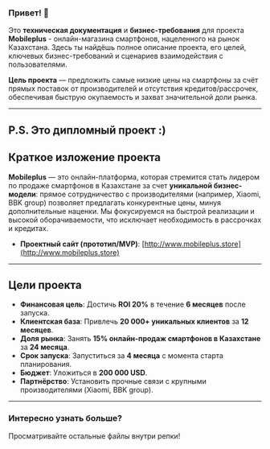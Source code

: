 ### Привет! 👋

Это **техническая документация** и **бизнес-требования** для проекта **Mobileplus** - онлайн-магазина смартфонов, нацеленного на рынок Казахстана. Здесь ты найдёшь полное описание проекта, его целей, ключевых бизнес-требований и сценариев взаимодействия с пользователями.

**Цель проекта** — предложить самые низкие цены на смартфоны за счёт прямых поставок от производителей и отсутствия кредитов/рассрочек, обеспечивая быструю окупаемость и захват значительной доли рынка.

---
P.S. Это дипломный проект :)
---

## Краткое изложение проекта

**Mobileplus** — это онлайн-платформа, которая стремится стать лидером по продаже смартфонов в Казахстане за счет **уникальной бизнес-модели**: прямое сотрудничество с производителями (например, Xiaomi, BBK group) позволяет предлагать конкурентные цены, минуя дополнительные наценки. Мы фокусируемся на быстрой реализации и высокой оборачиваемости, что исключает необходимость в рассрочках и кредитах.

* **Проектный сайт (прототип/MVP)**: [http://www.mobileplus.store](http://www.mobileplus.store)

---

## Цели проекта

* **Финансовая цель**: Достичь **ROI 20%** в течение **6 месяцев** после запуска.
* **Клиентская база**: Привлечь **20 000+ уникальных клиентов** за **12 месяцев**.
* **Доля рынка**: Занять **15% онлайн-продаж смартфонов в Казахстане** за **24 месяца**.
* **Срок запуска**: Запуститься за **4 месяца** с момента старта планирования.
* **Бюджет**: Уложиться в **200 000 USD**.
* **Партнёрство**: Установить прочные связи с крупными производителями (Xiaomi, BBK group).

---

### Интересно узнать больше?

Просматривайте остальные файлы внутри репки!
